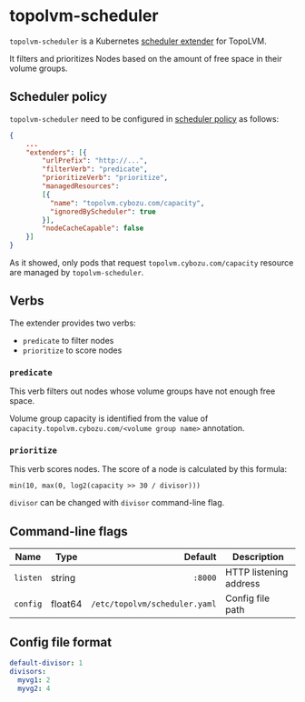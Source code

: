 topolvm-scheduler
=================

`topolvm-scheduler` is a Kubernetes [scheduler extender](https://github.com/kubernetes/community/blob/master/contributors/design-proposals/scheduling/scheduler_extender.md) for TopoLVM.

It filters and prioritizes Nodes based on the amount of free space in their volume groups.

Scheduler policy
----------------

`topolvm-scheduler` need to be configured in [scheduler policy](https://pkg.go.dev/k8s.io/kubernetes@v1.17.3/pkg/scheduler/apis/config?tab=doc#Policy) as follows:

```json
{
    ...
    "extenders": [{
        "urlPrefix": "http://...",
        "filterVerb": "predicate",
        "prioritizeVerb": "prioritize",
        "managedResources":
        [{
          "name": "topolvm.cybozu.com/capacity",
          "ignoredByScheduler": true
        }],
        "nodeCacheCapable": false
    }]
}
```

As it showed, only pods that request `topolvm.cybozu.com/capacity` resource are
managed by `topolvm-scheduler`.

Verbs
-----

The extender provides two verbs:

- `predicate` to filter nodes
- `prioritize` to score nodes

### `predicate`

This verb filters out nodes whose volume groups have not enough free space.

Volume group capacity is identified from the value of `capacity.topolvm.cybozu.com/<volume group name>`
annotation.

### `prioritize`

This verb scores nodes.  The score of a node is calculated by this formula:

    min(10, max(0, log2(capacity >> 30 / divisor)))

`divisor` can be changed with `divisor` command-line flag.

<!-- TODO -->

Command-line flags
------------------

| Name      | Type    | Default                       | Description            |
| --------- | ------- | ----------------------------: | ---------------------- |
| `listen`  | string  | `:8000`                       | HTTP listening address |
| `config`  | float64 | `/etc/topolvm/scheduler.yaml` | Config file path       |

Config file format
------------------

<!-- TODO -->

```yaml
default-divisor: 1
divisors:
  myvg1: 2
  myvg2: 4
```
